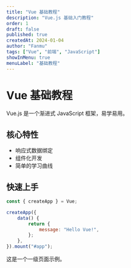 ```yaml
---
title: "Vue 基础教程"
description: "Vue.js 基础入门教程"
order: 1
draft: false
published: true
createdAt: 2024-01-04
author: "Fanmu"
tags: ["Vue", "前端", "JavaScript"]
showInMenu: true
menuLabel: "基础教程"
---
```


# Vue 基础教程

Vue.js 是一个渐进式 JavaScript 框架，易学易用。

## 核心特性

- 响应式数据绑定
- 组件化开发
- 简单的学习曲线

## 快速上手

```javascript
const { createApp } = Vue;

createApp({
	data() {
		return {
			message: "Hello Vue!",
		};
	},
}).mount("#app");
```

这是一个一级页面示例。
